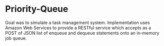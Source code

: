 # Priority-Queue
Goal was to simulate a task management system. Implementation uses Amazon Web Services to provide a RESTful service which accepts as a POST of JSON list of enqueue and dequeue statements onto an in-memory job queue.
